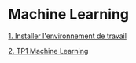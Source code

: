 # Machine Learning

[1. Installer l'environnement de travail](https://github.com/ctith/MachineLearning/blob/master/Installer_ENV.md)

[2. TP1 Machine Learning](https://github.com/ctith/MachineLearning/blob/master/TP1_ML.md)
